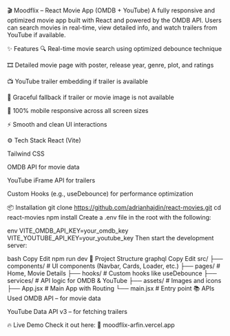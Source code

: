 🎬 Moodflix – React Movie App (OMDB + YouTube)
A fully responsive and optimized movie app built with React and powered by the OMDB API. Users can search movies in real-time, view detailed info, and watch trailers from YouTube if available.

✨ Features
🔍 Real-time movie search using optimized debounce technique

🎞️ Detailed movie page with poster, release year, genre, plot, and ratings

📺 YouTube trailer embedding if trailer is available

🚫 Graceful fallback if trailer or movie image is not available

📱 100% mobile responsive across all screen sizes

⚡ Smooth and clean UI interactions

⚙️ Tech Stack
React (Vite)

Tailwind CSS

OMDB API for movie data

YouTube iFrame API for trailers

Custom Hooks (e.g., useDebounce) for performance optimization

📦 Installation
git clone https://github.com/adrianhajdin/react-movies.git
cd react-movies
npm install
Create a .env file in the root with the following:

env
VITE_OMDB_API_KEY=your_omdb_key
VITE_YOUTUBE_API_KEY=your_youtube_key
Then start the development server:

bash
Copy
Edit
npm run dev
🧠 Project Structure
graphql
Copy
Edit
src/
├── components/         # UI components (Navbar, Cards, Loader, etc.)
├── pages/              # Home, Movie Details
├── hooks/              # Custom hooks like useDebounce
├── services/           # API logic for OMDB & YouTube
├── assets/             # Images and icons
├── App.jsx             # Main App with Routing
└── main.jsx            # Entry point
📚 APIs Used
OMDB API – for movie data

YouTube Data API v3 – for fetching trailers

🔥 Live Demo
Check it out here:
🔗 moodflix-arfin.vercel.app

